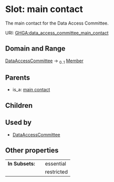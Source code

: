 
# Slot: main contact


The main contact for the Data Access Committee.

URI: [GHGA:data_access_committee_main_contact](https://w3id.org/GHGA/data_access_committee_main_contact)


## Domain and Range

[DataAccessCommittee](DataAccessCommittee.md) &#8594;  <sub>0..1</sub> [Member](Member.md)

## Parents

 *  is_a: [main contact](main_contact.md)

## Children


## Used by

 * [DataAccessCommittee](DataAccessCommittee.md)

## Other properties

|  |  |  |
| --- | --- | --- |
| **In Subsets:** | | essential |
|  | | restricted |

